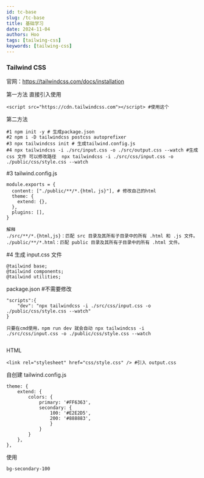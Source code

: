 ```yaml
---
id: tc-base
slug: /tc-base
title: 基础学习
date: 2024-11-04
authors: Hoo
tags: [tailwing-css]
keywords: [tailwing-css]
---
```


### Tailwind CSS

官网：https://tailwindcss.com/docs/installation

第一方法 直接引入使用

```
<script src="https://cdn.tailwindcss.com"></script> #使用这个
```

第二方法

```
#1 npm init -y # 生成package.json
#2 npm i -D tailwindcss postcss autoprefixer
#3 npx tailwindcss init # 生成tailwind.config.js
#4 npx tailwindcss -i ./src/input.css -o ./src/output.css --watch #生成 css 文件 可以修改路径  npx tailwindcss -i ./src/css/input.css -o ./public/css/style.css --watch
```

#3 tailwind.config.js

```
module.exports = {
  content: ["./public/**/*.{html，js}"], # 修改自己的html
  theme: {
    extend: {},
  },
  plugins: [],
}

解释
./src/**/*.{html,js}：匹配 src 目录及其所有子目录中的所有 .html 和 .js 文件。
./public/**/*.html：匹配 public 目录及其所有子目录中的所有 .html 文件。
```

#4 生成 input.css 文件

```
@tailwind base;
@tailwind components;
@tailwind utilities;
```

package.json #不需要修改

```
"scripts":{
	"dev": "npx tailwindcss -i ./src/css/input.css -o ./public/css/style.css --watch"
}

只要在cmd使用，npm run dev 就会自动 npx tailwindcss -i ./src/css/input.css -o ./public/css/style.css --watch


```

HTML

```
<link rel="stylesheet" href="css/style.css" /> #引入 output.css
```



自创建 tailwind.config.js

```
theme: {
	extend: {
		colors: {
			primary: '#FF6363',
			secondary: {
				100: '#E2E2D5',
				200: '#888883',
				}
			}
		}
	},
},
```

使用

```
bg-secondary-100
```





















































